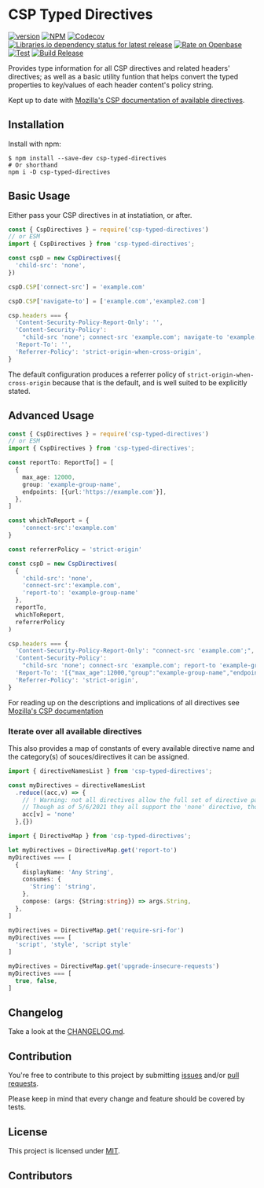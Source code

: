 # CSP Typed Directives

<!-- cspell: disable bracketsstartstop -->

[![version](https://img.shields.io/github/v/tag/josh-hemphill/csp-typed-directives?sort=semver&style=flat-square)](https://github.com/josh-hemphill/csp-typed-directives/releases)
[![NPM](https://img.shields.io/static/v1?label=&message=NPM&color=informational&style=flat-square)](https://npmjs.org/package/csp-typed-directives)
[![Codecov](https://img.shields.io/codecov/c/github/josh-hemphill/csp-typed-directives.svg?style=flat-square)](https://codecov.io/gh/josh-hemphill/csp-typed-directives)
[![Libraries.io dependency status for latest release](https://img.shields.io/librariesio/release/npm/csp-typed-directives?label=Deps&style=flat-square)](https://libraries.io/npm/csp-typed-directives)
[![Rate on Openbase](https://badges.openbase.com/js/rating/csp-typed-directives.svg)](https://openbase.com/js/csp-typed-directives?utm_source=embedded&utm_medium=badge&utm_campaign=rate-badge)
[![Test](https://github.com/josh-hemphill/csp-typed-directives/actions/workflows/test.yml/badge.svg)](https://github.com/josh-hemphill/csp-typed-directives/actions/workflows/test.yml)
[![Build Release](https://github.com/josh-hemphill/csp-typed-directives/actions/workflows/release.yml/badge.svg)](https://github.com/josh-hemphill/csp-typed-directives/actions/workflows/release.yml)

Provides type information for all CSP directives and related headers' directives; as well as a basic utility funtion that helps convert the typed properties to key/values of each header content's policy string.

Kept up to date with [Mozilla's CSP documentation of available directives](https://developer.mozilla.org/en-US/docs/Web/HTTP/Headers/Content-Security-Policy).

## Installation

Install with npm:

```shell
$ npm install --save-dev csp-typed-directives
# Or shorthand
npm i -D csp-typed-directives
```

## Basic Usage <!-- [<svg alt="codesandbox" xmlns="http://www.w3.org/2000/svg" width="16" height="18"><path d="M7.219 15.877V9.394l-5.73-3.208v3.696l2.624 1.48v2.78l3.106 1.735zm1.488.038l3.163-1.773v-2.845l2.642-1.49V6.16l-5.805 3.26v6.496zm5.041-11l-3.05-1.72-2.68 1.512L5.32 3.193 2.241 4.937l5.744 3.215 5.763-3.237zM0 13.513V4.53L8 0l8 4.511V13.5l-8.001 4.484L0 13.513z" fill="currentColor"/></svg>](https://codesandbox.io/s/csp-typed-directives-demo-uh195?file=/webpack.config.js) -->

Either pass your CSP directives in at instatiation, or after.

```javascript
const { CspDirectives } = require('csp-typed-directives')
// or ESM
import { CspDirectives } from 'csp-typed-directives';

const cspD = new CspDirectives({
  'child-src': 'none',
})

cspD.CSP['connect-src'] = 'example.com'

cspD.CSP['navigate-to'] = ['example.com','example2.com']

csp.headers === {
  'Content-Security-Policy-Report-Only': '',
  'Content-Security-Policy':
    "child-src 'none'; connect-src 'example.com'; navigate-to 'example.com' 'example2.com'",
  'Report-To': '',
  'Referrer-Policy': 'strict-origin-when-cross-origin',
}
```

The default configuration produces a referrer policy of `strict-origin-when-cross-origin` because that is the default, and is well suited to be explicitly stated.

## Advanced Usage

```typescript
const { CspDirectives } = require('csp-typed-directives')
// or ESM
import { CspDirectives } from 'csp-typed-directives';

const reportTo: ReportTo[] = [
  {
    max_age: 12000,
    group: 'example-group-name',
    endpoints: [{url:'https://example.com'}],
  },
]

const whichToReport = {
    'connect-src':'example.com'
}

const referrerPolicy = 'strict-origin'

const cspD = new CspDirectives(
  {
    'child-src': 'none',
    'connect-src':'example.com',
    'report-to': 'example-group-name'
  },
  reportTo,
  whichToReport,
  referrerPolicy
)

csp.headers === {
  'Content-Security-Policy-Report-Only': "connect-src 'example.com';",
  'Content-Security-Policy':
    "child-src 'none'; connect-src 'example.com'; report-to 'example-group-name';",
  'Report-To': '[{"max_age":12000,"group":"example-group-name","endpoints":[{"url":"https://example.com"}]}]',
  'Referrer-Policy': 'strict-origin',
}
```

For reading up on the descriptions and implications of all directives see [Mozilla's CSP documentation](https://developer.mozilla.org/en-US/docs/Web/HTTP/Headers/Content-Security-Policy)

### Iterate over all available directives

This also provides a map of constants of every available directive name and the category(s) of souces/directives it can be assigned.

```ts
import { directiveNamesList } from 'csp-typed-directives';

const myDirectives = directiveNamesList
  .reduce((acc,v) => {
    // ! Warning: not all directives allow the full set of directive parameters
    // Though as of 5/6/2021 they all support the 'none' directive, though would be kind of pointless to do this.
    acc[v] = 'none'
  },{})
```

```ts
import { DirectiveMap } from 'csp-typed-directives';

let myDirectives = DirectiveMap.get('report-to')
myDirectives === [
  {
    displayName: 'Any String',
    consumes: {
      'String': 'string',
    },
    compose: (args: {String:string}) => args.String,
  },
]

myDirectives = DirectiveMap.get('require-sri-for')
myDirectives === [
  'script', 'style', 'script style'
]

myDirectives = DirectiveMap.get('upgrade-insecure-requests')
myDirectives === [
  true, false,
]
```

## Changelog

Take a look at the [CHANGELOG.md](https://github.com/josh-hemphill/csp-typed-directives/tree/latest/CHANGELOG.md).

## Contribution

You're free to contribute to this project by submitting [issues](https://github.com/josh-hemphill/csp-typed-directives/issues) and/or [pull requests](https://github.com/josh-hemphill/csp-typed-directives/pulls).

Please keep in mind that every change and feature should be covered by
tests.

## License

This project is licensed under [MIT](https://github.com/josh-hemphill/csp-typed-directives/blob/latest/LICENSE).

## Contributors

<!-- ALL-CONTRIBUTORS-LIST:START - Do not remove or modify this section -->
<!-- ALL-CONTRIBUTORS-LIST:END -->
